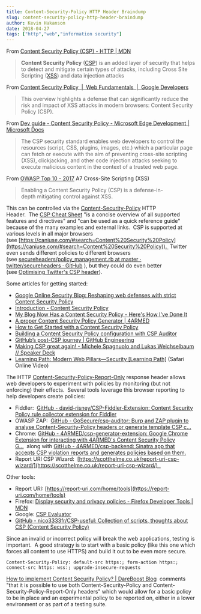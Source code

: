 ```yaml
---
title: Content-Security-Policy HTTP Header Braindump
slug: content-security-policy-http-header-braindump
author: Kevin Hakanson
date: 2018-04-27
tags: ["http","web","information security"]
---
```

From [Content Security Policy (CSP) - HTTP | MDN](https://developer.mozilla.org/en-US/docs/Web/HTTP/CSP)

> **Content Security Policy** ([CSP](https://developer.mozilla.org/en-US/docs/Glossary/CSP)) is an added layer of security that helps to detect and mitigate certain types of attacks, including Cross Site Scripting ([XSS](https://developer.mozilla.org/en-US/docs/Glossary/XSS)) and data injection attacks

From [Content Security Policy  |  Web Fundamentals  |  Google Developers](https://developers.google.com/web/fundamentals/security/csp/)

> This overview highlights a defense that can significantly reduce the risk and impact of XSS attacks in modern browsers: Content Security Policy (CSP).

From [Dev guide - Content Security Policy - Microsoft Edge Development | Microsoft Docs](https://docs.microsoft.com/en-us/microsoft-edge/dev-guide/security/content-security-policy)

> The CSP security standard enables web developers to control the resources (script, CSS, plugins, images, etc.) which a particular page can fetch or execute with the aim of preventing cross-site scripting (XSS), clickjacking, and other code injection attacks seeking to execute malicious content in the context of a trusted web page.

From [OWASP Top 10 - 2017](https://www.owasp.org/images/7/72/OWASP_Top_10-2017_%28en%29.pdf.pdf) A7 Cross-Site Scripting (XSS)

> Enabling a Content Security Policy (CSP) is a defense-in-depth mitigating control against XSS.

This can be controlled via the [Content-Security-Policy](https://developer.mozilla.org/en-US/docs/Web/HTTP/Headers/Content-Security-Policy) HTTP Header.  The [CSP Cheat Sheet](https://scotthelme.co.uk/csp-cheat-sheet/) "is a concise overview of all supported features and directives" and "can be used as a quick reference guide" because of the many examples and external links.  CSP is supported at various levels in all major browsers (see [https://caniuse.com/#search=Content%20Security%20Policy](https://caniuse.com/#search=Content%20Security%20Policy)).  Twitter even sends different policies to different browsers (see [secureheaders/policy\_management.rb at master · twitter/secureheaders · GitHub](https://github.com/twitter/secureheaders/blob/master/lib/secure_headers/headers/policy_management.rb) ), but they could do even better (see [Optimising Twitter's CSP header](https://scotthelme.co.uk/optimising-twitters-csp-header/)).

Some articles for getting started:

* [Google Online Security Blog: Reshaping web defenses with strict Content Security Policy](https://security.googleblog.com/2016/09/reshaping-web-defenses-with-strict.html) 
* [Introduction - Content Security Policy](https://csp.withgoogle.com/docs/index.html) 
* [My Blog Now Has a Content Security Policy - Here's How I've Done It](https://www.troyhunt.com/my-blog-now-has-a-content-security-policy-heres-how-ive-done-it/) 
* [A proper Content Security Policy Generator | 4ARMED](https://www.4armed.com/blog/how-to-create-content-security-policy/) 
* [How to Get Started with a Content Security Policy](https://blog.codeship.com/how-to-get-started-with-a-content-security-policy/)
* [Building a Content Security Policy configuration with CSP Auditor](http://gosecure.net/2017/07/20/building-a-content-security-policy-configuration-with-csp-auditor/)
* [GitHub’s post-CSP journey | GitHub Engineering](https://githubengineering.com/githubs-post-csp-journey/) 
* [Making CSP great again! - Michele Spagnuolo and Lukas Weichselbaum // Speaker Deck](https://speakerdeck.com/mikispag/making-csp-great-again-michele-spagnuolo-and-lukas-weichselbaum)
* [Learning Path: Modern Web Pillars—Security \[Learning Path\]](https://www.safaribooksonline.com/learning-paths/learning-path-modern/9781492035817/9781491985298-video311488) (Safari Online Video)

The HTTP [Content-Security-Policy-Report-Only](https://developer.mozilla.org/en-US/docs/Web/HTTP/Headers/Content-Security-Policy-Report-Only) response header allows web developers to experiment with policies by monitoring (but not enforcing) their effects.  Several tools leverage this browser reporting to help developers create policies:

* Fiddler:  [GitHub - david-risney/CSP-Fiddler-Extension: Content Security Policy rule collector extension for Fiddler](https://github.com/david-risney/CSP-Fiddler-Extension)
* OWASP ZAP:  [GitHub - GoSecure/csp-auditor: Burp and ZAP plugin to analyse Content-Security-Policy headers or generate template CSP c…](https://github.com/GoSecure/csp-auditor)
* Chrome: [GitHub - 4ARMED/csp-generator-extension: Google Chrome Extension for interacting with 4ARMED's Content Security Policy G…](https://github.com/4ARMED/csp-generator-extension)  along with [GitHub - 4ARMED/csp-backend: Sinatra app that accepts CSP violation reports and generates policies based on them.](https://github.com/4ARMED/csp-backend)
* Report URI CSP Wizard:  [https://scotthelme.co.uk/report-uri-csp-wizard/](https://scotthelme.co.uk/report-uri-csp-wizard/)  

Other tools:

* Report URI: [https://report-uri.com/home/tools](https://report-uri.com/home/tools)
* Firefox: [Display security and privacy policies - Firefox Developer Tools | MDN](https://developer.mozilla.org/en-US/docs/Tools/GCLI/Display_security_and_privacy_policies)
* Google: [CSP Evaluator](https://csp-evaluator.withgoogle.com/) 
* [GitHub - nico3333fr/CSP-useful: Collection of scripts, thoughts about CSP (Content Security Policy)](https://github.com/nico3333fr/CSP-useful)

Since an invalid or incorrect policy will break the web applications, testing is important.  A good strategy is to start with a basic policy (like this one which forces all content to use HTTPS) and build it out to be even more secure.

    Content-Security-Policy: default-src https:; form-action https:; connect-src https: wss:; upgrade-insecure-requests

[How to implement Content Security Policy? | DareBoost Blog](https://blog.dareboost.com/en/2016/08/how-to-implement-content-security-policy/)  comments "that it is possible to use both Content-Security-Policy and Content-Security-Policy-Report-Only headers" which would allow for a basic policy to be in place and an experimental policy to be reported on, either in a lower environment or as part of a testing suite.